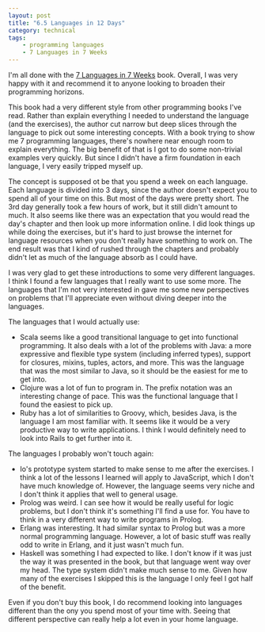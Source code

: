```yaml
---
layout: post
title: "6.5 Languages in 12 Days"
category: technical
tags:
    - programming languages
    - 7 Languages in 7 Weeks
---
```

I'm all done with the [7 Languages in 7 Weeks](http://pragprog.com/book/btlang/seven-languages-in-seven-weeks) book.  Overall, I was very happy with it and recommend it to anyone looking to broaden their programming horizons.

This book had a very different style from other programming books I've read.  Rather than explain everything I needed to understand the language (and the exercises), the author cut narrow but deep slices through the language to pick out some interesting concepts.  With a book trying to show me 7 programming languages, there's nowhere near enough room to explain everything.  The big benefit of that is I got to do some non-trivial examples very quickly.  But since I didn't have a firm foundation in each language, I very easily tripped myself up.

The concept is supposed ot be that you spend a week on each language.  Each language is divided into 3 days, since the author doesn't expect you to spend all of your time on this.  But most of the days were pretty short.  The 3rd day generally took a few hours of work, but it still didn't amount to much.  It also seems like there was an expectation that you would read the day's chapter and then look up more information online.  I did look things up while doing the exercises, but it's hard to just browse the internet for language resources when you don't really have something to work on.  The end result was that I kind of rushed through the chapters and probably didn't let as much of the language absorb as I could have.

I was very glad to get these introductions to some very different languages.  I think I found a few languages that I really want to use some more.  The languages that I'm not very interested in gave me some new perspectives on problems that I'll appreciate even without diving deeper into the languages.

The languages that I would actually use:

- Scala seems like a good transitional language to get into functional programming.  It also deals with a lot of the problems with Java:  a more expressive and flexible type system (including inferred types), support for closures, mixins, tuples, actors, and more.  This was the language that was the most similar to Java, so it should be the easiest for me to get into.
- Clojure was a lot of fun to program in.  The prefix notation was an interesting change of pace.  This was the functional language that I found the easiest to pick up.
- Ruby has a lot of similarities to Groovy, which, besides Java, is the language I am most familiar with.  It seems like it would be a very productive way to write applications.  I think I would definitely need to look into Rails to get further into it.

The languages I probably won't touch again:

- Io's prototype system started to make sense to me after the exercises.  I think a lot of the lessons I learned will apply to JavaScript, which I don't have much knowledge of.  However, the language seems very niche and I don't think it applies that well to general usage.
- Prolog was weird.  I can see how it would be really useful for logic problems, but I don't think it's something I'll find a use for.  You have to think in a very different way to write programs in Prolog.
- Erlang was interesting.  It had similar syntax to Prolog but was a more normal programming language.  However, a lot of basic stuff was really odd to write in Erlang, and it just wasn't much fun.
- Haskell was something I had expected to like.  I don't know if it was just the way it was presented in the book, but that language went way over my head.  The type system didn't make much sense to me.  Given how many of the exercises I skipped this is the language I only feel I got half of the benefit.

 Even if you don't buy this book, I do recommend looking into languages different than the ony you spend most of your time with.  Seeing that different perspective can really help a lot even in your home language.
